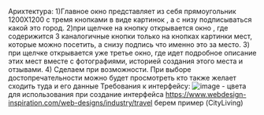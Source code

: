 Арихтектура:
  1)Главное окно представляет из себя прямоугольник 1200Х1200 с тремя кнопками в виде картинок , а с низу подписываться какой это город.
  2)при щелчке на кнопку открывается окно , где содерижится 3 каналогичные кнопки только на кнопках картинки мест, которые можно посетить, а снизу подпись что именно это за место.
  3) при щелчке открывается уже третье окно, где идет подробное описание этих мест вместе с фотографиями, историей создания этого места и отзывами.
  4) Сделаем при возможности. При выборе достопречательности можно будет просмотреть кто также желает сходить туда и его данные
  Требования к интерфейсу:
    ![image](https://github.com/VeZuNcHiK21/Our_Project/assets/150713889/ac2bb0ab-26c0-4db1-a59b-aca162ba31e8) - цвета для использования при создание интерфейса
    https://www.webdesign-inspiration.com/web-designs/industry/travel берем пример (CityLiving)

    

